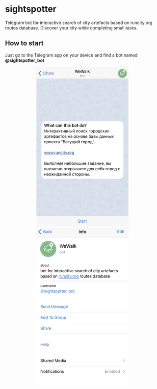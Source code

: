 # sightspotter

Telegram bot for interactive search of city artefacts based on runcity.org routes database. 
Discover your city while completing small tasks.

## How to start

Just go to the Telegram app on your device and find a bot named **@sightspotter_bot**

<p align="center">
<img src="misc/IMG_3130.jpg" width="300"> 
<img src="misc/IMG_3131.jpg" width="300">
</p>  
